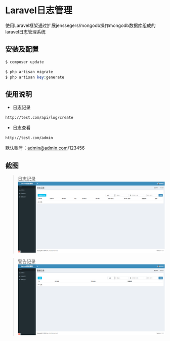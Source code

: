 # Laravel日志管理

使用Laravel框架通过扩展jenssegers/mongodb操作mongodb数据库组成的laravel日志管理系统 

## 安装及配置

```php
$ composer update
```

```php
$ php artisan migrate
$ php artisan key:generate
```

## 使用说明

* 日志记录

```
http://test.com/api/log/create
```

* 日志查看

```
http://test.com/admin
```
默认账号：admin@admin.com/123456

## 截图

> 日志记录
![image](./screenshot/日志记录.png)

> 警告记录
![image](./screenshot/警报记录.png)